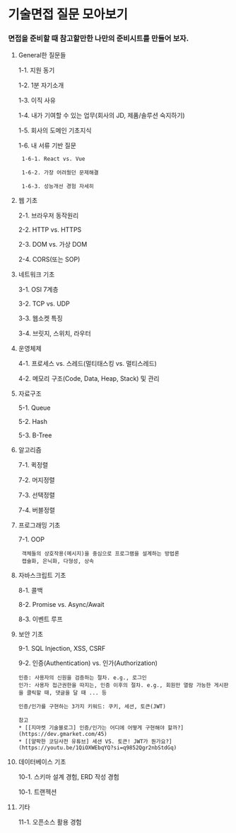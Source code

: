# 기술면접 질문 모아보기
### 면접을 준비할 때 참고할만한 나만의 준비시트를 만들어 보자.

1. General한 질문들

    1-1. 지원 동기

    1-2. 1분 자기소개

    1-3. 이직 사유

    1-4. 내가 기여할 수 있는 업무(회사의 JD, 제품/솔루션 숙지하기)

    1-5. 회사의 도메인 기초지식

    1-6. 내 서류 기반 질문

        1-6-1. React vs. Vue

        1-6-2. 가장 어려웠던 문제해결

        1-6-3. 성능개선 경험 자세히

3. 웹 기초

    2-1. 브라우저 동작원리

    2-2. HTTP vs. HTTPS

    2-3. DOM vs. 가상 DOM

    2-4. CORS(또는 SOP)

4. 네트워크 기초

    3-1. OSI 7계층

    3-2. TCP vs. UDP

    3-3. 웹소켓 특징

    3-4. 브릿지, 스위치, 라우터

6. 운영체제

    4-1. 프로세스 vs. 스레드(멀티태스킹 vs. 멀티스레드)

    4-2. 메모리 구조(Code, Data, Heap, Stack) 및 관리

7. 자료구조

    5-1. Queue

    5-2. Hash

    5-3. B-Tree

8. 알고리즘

    7-1. 퀵정렬

    7-2. 머지정렬

    7-3. 선택정렬

    7-4. 버블정렬

7. 프로그래밍 기초

    7-1. OOP

        객체들의 상호작용(메시지)을 중심으로 프로그램을 설계하는 방법론
        캡슐화, 은닉화, 다형성, 상속

9. 자바스크립트 기초

    8-1. 콜백

    8-2. Promise vs. Async/Await

    8-3. 이벤트 루프

10. 보안 기초

    9-1. SQL Injection, XSS, CSRF

    9-2. 인증(Authentication) vs. 인가(Authorization)

        인증: 사용자의 신원을 검증하는 절차. e.g., 로그인
        인가: 사용자 접근권한을 따지는, 인증 이후의 절차. e.g., 회원만 열람 가능한 게시판을 클릭할 때, 댓글을 달 때 ... 등

        인증/인가를 구현하는 3가지 키워드: 쿠키, 세션, 토큰(JWT)

        참고
        * [[지마켓 기술블로그] 인증/인가는 어디에 어떻게 구현해야 할까?](https://dev.gmarket.com/45)
        * [[얄팍한 코딩사전 유튜브] 세션 VS. 토큰! JWT가 뭔가요?](https://youtu.be/1QiOXWEbqYQ?si=q9852Qgr2nbStdGq)

11. 데이터베이스 기초

    10-1. 스키마 설계 경험, ERD 작성 경험

    10-1. 트랜젝션

12. 기타

    11-1. 오픈소스 활용 경험

